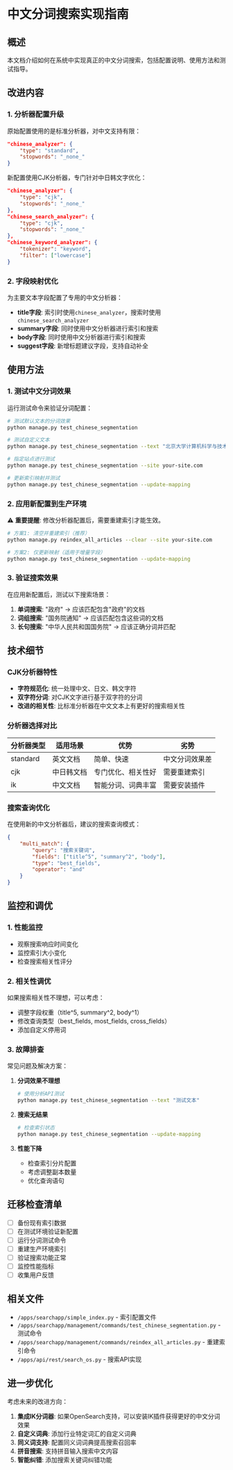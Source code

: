 # 中文分词搜索实现指南

## 概述

本文档介绍如何在系统中实现真正的中文分词搜索，包括配置说明、使用方法和测试指导。

## 改进内容

### 1. 分析器配置升级

原始配置使用的是标准分析器，对中文支持有限：
```json
"chinese_analyzer": {
    "type": "standard",
    "stopwords": "_none_"
}
```

新配置使用CJK分析器，专门针对中日韩文字优化：
```json
"chinese_analyzer": {
    "type": "cjk",
    "stopwords": "_none_"
},
"chinese_search_analyzer": {
    "type": "cjk", 
    "stopwords": "_none_"
},
"chinese_keyword_analyzer": {
    "tokenizer": "keyword",
    "filter": ["lowercase"]
}
```

### 2. 字段映射优化

为主要文本字段配置了专用的中文分析器：

- **title字段**: 索引时使用`chinese_analyzer`，搜索时使用`chinese_search_analyzer`
- **summary字段**: 同时使用中文分析器进行索引和搜索
- **body字段**: 同时使用中文分析器进行索引和搜索
- **suggest字段**: 新增标题建议字段，支持自动补全

## 使用方法

### 1. 测试中文分词效果

运行测试命令来验证分词配置：

```bash
# 测试默认文本的分词效果
python manage.py test_chinese_segmentation

# 测试自定义文本
python manage.py test_chinese_segmentation --text "北京大学计算机科学与技术学院"

# 指定站点进行测试
python manage.py test_chinese_segmentation --site your-site.com

# 更新索引映射并测试
python manage.py test_chinese_segmentation --update-mapping
```

### 2. 应用新配置到生产环境

⚠️ **重要提醒**: 修改分析器配置后，需要重建索引才能生效。

```bash
# 方案1: 清空并重建索引（推荐）
python manage.py reindex_all_articles --clear --site your-site.com

# 方案2: 仅更新映射（适用于增量字段）
python manage.py test_chinese_segmentation --update-mapping
```

### 3. 验证搜索效果

在应用新配置后，测试以下搜索场景：

1. **单词搜索**: "政府" → 应该匹配包含"政府"的文档
2. **词组搜索**: "国务院通知" → 应该匹配包含这些词的文档
3. **长句搜索**: "中华人民共和国国务院" → 应该正确分词并匹配

## 技术细节

### CJK分析器特性

- **字符规范化**: 统一处理中文、日文、韩文字符
- **双字符分词**: 对CJK文字进行基于双字符的分词
- **改进的相关性**: 比标准分析器在中文文本上有更好的搜索相关性

### 分析器选择对比

| 分析器类型 | 适用场景 | 优势 | 劣势 |
|-----------|---------|------|------|
| standard | 英文文档 | 简单、快速 | 中文分词效果差 |
| cjk | 中日韩文档 | 专门优化、相关性好 | 需要重建索引 |
| ik | 中文文档 | 智能分词、词典丰富 | 需要安装插件 |

### 搜索查询优化

在使用新的中文分析器后，建议的搜索查询模式：

```json
{
    "multi_match": {
        "query": "搜索关键词",
        "fields": ["title^5", "summary^2", "body"],
        "type": "best_fields",
        "operator": "and"
    }
}
```

## 监控和调优

### 1. 性能监控

- 观察搜索响应时间变化
- 监控索引大小变化
- 检查搜索相关性评分

### 2. 相关性调优

如果搜索相关性不理想，可以考虑：

- 调整字段权重（title^5, summary^2, body^1）
- 修改查询类型（best_fields, most_fields, cross_fields）
- 添加自定义停用词

### 3. 故障排查

常见问题及解决方案：

1. **分词效果不理想**
   ```bash
   # 使用分析API测试
   python manage.py test_chinese_segmentation --text "测试文本"
   ```

2. **搜索无结果**
   ```bash
   # 检查索引状态
   python manage.py test_chinese_segmentation --update-mapping
   ```

3. **性能下降**
   - 检查索引分片配置
   - 考虑调整副本数量
   - 优化查询语句

## 迁移检查清单

- [ ] 备份现有索引数据
- [ ] 在测试环境验证新配置
- [ ] 运行分词测试命令
- [ ] 重建生产环境索引
- [ ] 验证搜索功能正常
- [ ] 监控性能指标
- [ ] 收集用户反馈

## 相关文件

- `/apps/searchapp/simple_index.py` - 索引配置文件
- `/apps/searchapp/management/commands/test_chinese_segmentation.py` - 测试命令
- `/apps/searchapp/management/commands/reindex_all_articles.py` - 重建索引命令
- `/apps/api/rest/search_os.py` - 搜索API实现

## 进一步优化

考虑未来的改进方向：

1. **集成IK分词器**: 如果OpenSearch支持，可以安装IK插件获得更好的中文分词效果
2. **自定义词典**: 添加行业特定词汇的自定义词典
3. **同义词支持**: 配置同义词词典提高搜索召回率
4. **拼音搜索**: 支持拼音输入搜索中文内容
5. **智能纠错**: 添加搜索关键词纠错功能
